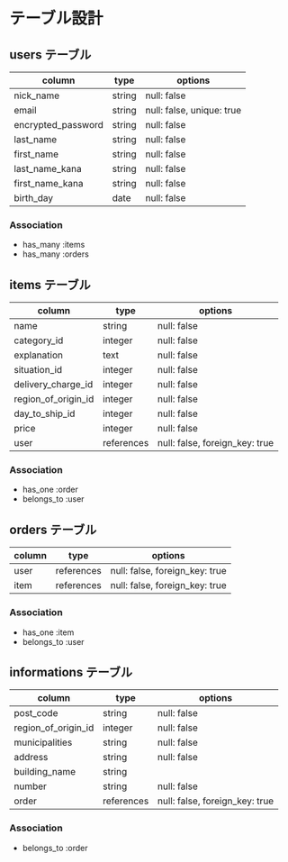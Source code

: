 # テーブル設計

## users テーブル

| column             | type   | options                   |
| ------------------ | ------ | --------------------------|
| nick_name          | string | null: false               |
| email              | string | null: false, unique: true |
| encrypted_password | string | null: false               |
| last_name          | string | null: false               |
| first_name         | string | null: false               |
| last_name_kana     | string | null: false               |
| first_name_kana    | string | null: false               |
| birth_day          | date   | null: false               |

### Association

- has_many :items
- has_many :orders

## items テーブル

| column              | type       | options     |
| ------------------- | ---------- | ----------- |
| name                | string     | null: false |
| category_id         | integer    | null: false |
| explanation         | text       | null: false |
| situation_id        | integer    | null: false |
| delivery_charge_id  | integer    | null: false |
| region_of_origin_id | integer    | null: false |
| day_to_ship_id      | integer    | null: false |
| price               | integer    | null: false |
| user                | references | null: false, foreign_key: true |

### Association

- has_one :order
- belongs_to :user

## orders テーブル

| column    | type       | options                        |
| ------    | ---------- | ------------------------------ |
| user      | references | null: false, foreign_key: true |
| item      | references | null: false, foreign_key: true |

### Association

- has_one :item
- belongs_to :user

## informations テーブル

| column              | type       | options                          |
| -------             | ---------- | ---------------------------------|
| post_code           | string     | null: false                      |
| region_of_origin_id | integer    | null: false                      |
| municipalities      | string     | null: false                      |
| address             | string     | null: false                      |
| building_name       | string     |                                  |
| number              | string     | null: false                      |
| order               | references | null: false, foreign_key: true   |

### Association

- belongs_to :order